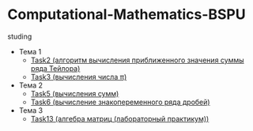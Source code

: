 # Computational-Mathematics-BSPU
studing

* Тема 1
  * [Task2 (алгоритм вычисления приближенного значения суммы ряда Тейлора)](/src/main/java/Topic1/Task2)
  * [Task3 (вычисления числа &#960;)](/src/main/java/Topic1/Task3)
* Тема 2
  * [Task5 (вычисления сумм)](/src/main/java/Topic2/Task5)
  * [Task6 (вычисление знакопеременного ряда дробей)](/src/main/java/Topic2/Task6)
* Тема 3
  * [Task13 (алгебра матриц (лабораторный практикум))](/src/main/java/Topic3/Task13)